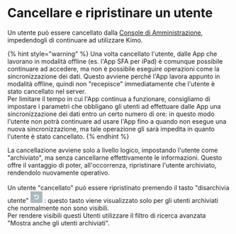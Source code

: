 # Cancellare e ripristinare un utente

Un utente può essere cancellato dalla [Console di Amministrazione](../../introduzione/moduli/console-admin.md), impedendogli di continuare ad utilizzare Kimo.

{% hint style="warning" %}
Una volta cancellato l'utente, dalle App che lavorano in modalità offline (es. l'App SFA per iPad) è comunque possibile continuare ad accedere, ma non è possibile eseguire operazioni come la sincronizzazione dei dati. Questo avviene perché l'App lavora appunto in modalità offline, quindi non "recepisce" immediatamente che l'utente è stato cancellato nel server.\
Per limitare il tempo in cui l'App continua a funzionare, consigliamo di impostare i parametri che obbligano gli utenti ad effettuare dalle App una sincronizzazione dei dati entro un certo numero di ore: in questo modo l'utente non potrà continuare ad usare l'App fino a quando non esegue una nuova sincronizzazione, ma tale operazione gli sarà impedita in quanto l'utente è stato cancellato.
{% endhint %}

La cancellazione avviene solo a livello logico, impostando l'utente come "archiviato", ma senza cancellarne effettivamente le informazioni. Questo offre il vantaggio di poter, all'occorrenza, ripristinare l'utente archiviato, rendendolo nuovamente operativo.\
\
Un utente "cancellato" può essere ripristinato premendo il tasto "disarchivia utente" ![](../../.gitbook/assets/disarchivia.PNG) : questo tasto viene visualizzato solo per gli utenti archiviati che normalmente non sono visibili. \
Per rendere visibili questi Utenti utilizzare il filtro di ricerca avanzata "Mostra anche gli utenti archiviati".&#x20;
